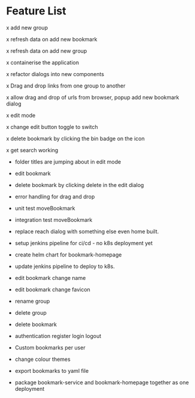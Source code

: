 # Feature List

x add new group

x refresh data on add new bookmark

x refresh data on add new group

x containerise the application

x refactor dialogs into new components

x Drag and drop links from one group to another

x allow drag and drop of urls from browser, popup add new bookmark dialog

x edit mode

x change edit button toggle to switch

x delete bookmark by clicking the bin badge on the icon

x get search working

- folder titles are jumping about in edit mode

- edit bookmark

- delete bookmark by clicking delete in the edit dialog

- error handling for drag and drop

- unit test moveBookmark

- integration test moveBookmark

- replace reach dialog with something else even home built.

- setup jenkins pipeline for ci/cd - no k8s deployment yet

- create helm chart for bookmark-homepage

- update jenkins pipeline to deploy to k8s.



- edit bookmark
    change name

- edit bookmark
    change favicon

- rename group

- delete group

- delete bookmark

- authentication
    register
    login
    logout

- Custom bookmarks per user

- change colour themes

- export bookmarks to yaml file

- package bookmark-service and bookmark-homepage together as one deployment


